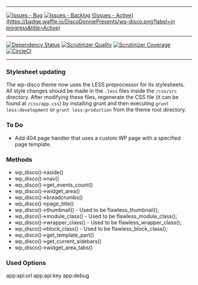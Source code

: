 * * *
[![Issues - Bug](https://badge.waffle.io/DiscoDonniePresents/wp-disco.png?label=bug&title=Bugs)](http://waffle.io/discodonniepresents/wp-disco)
[![Issues - Backlog](https://badge.waffle.io/DiscoDonniePresents/wp-disco.png?label=backlog&title=Backlog)](http://waffle.io/discodonniepresents/wp-disco/)
[![Issues - Active](https://badge.waffle.io/DiscoDonniePresents/wp-disco.png?label=in progress&title=Active)](http://waffle.io/discodonniepresents/wp-disco/)
* * *
[![Dependency Status](https://gemnasium.com/f56b4e969b951926d6f5cb1a1e85d579.svg)](https://gemnasium.com/DiscoDonniePresents/wp-disco)
[![Scrutinizer Quality](http://img.shields.io/scrutinizer/g/discodonniepresents/wp-disco.svg)](https://scrutinizer-ci.com/g/discodonniepresents/wp-disco)
[![Scrutinizer Coverage](http://img.shields.io/scrutinizer/coverage/g/discodonniepresents/wp-disco.svg)](https://scrutinizer-ci.com/g/discodonniepresents/wp-disco)
[![CircleCI](https://circleci.com/gh/DiscoDonniePresents/wp-disco.png?circle-token=dc5268ed8b79870f45b64fad741e68418a847bba)](https://circleci.com/gh/DiscoDonniePresents/wp-disco)
* * *

### Stylesheet updating
The wp-disco theme now uses the LESS preprocessor for its stylesheets. All style changes should be made in the `.less` files inside the `/css/src` directory. After modifying these files, regenerate the CSS file (it can be found at `/css/app.css`) by installing grunt and then executing `grunt less:development` or `grunt less:production` from the theme root directory.

### To Do
* Add 404 page handler that uses a custom WP page with a specified page template.

### Methods
* wp_disco()->aside()
* wp_disco()->nav()
* wp_disco()->get_events_count()
* wp_disco()->widget_area()
* wp_disco()->breadcrumbs()
* wp_disco()->page_title()
* wp_disco()->thumbnail() - Used to be flawless_thumbnail();
* wp_disco()->module_class() - Used to be flawless_module_class();
* wp_disco()->wrapper_class() - Used to be flawless_wrapper_class();
* wp_disco()->block_class() - Used to be flawless_block_class();
* wp_disco()->get_template_part()
* wp_disco()->get_current_sidebars()
* wp_disco()->widget_area_tabs()

### Used Options
app:api:url
app:api:key
app:debug
